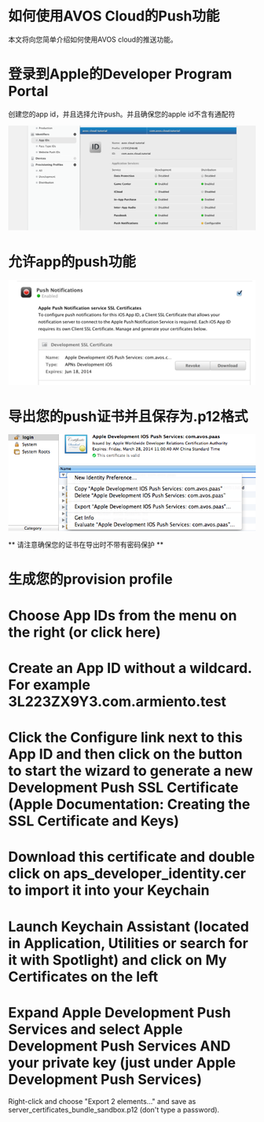 # 如何使用AVOS  Cloud的Push功能

本文将向您简单介绍如何使用AVOS cloud的推送功能。


# 登录到Apple的Developer Program Portal

创建您的app id，并且选择允许push。并且确保您的apple id不含有通配符

![Apple Developer Program Portal](images/push-apple-developer-port.png)

# 允许app的push功能

![Enable push](images/enable-push.png)

# 导出您的push证书并且保存为.p12格式 

![Export push certification](images/export-certification.png)

** 请注意确保您的证书在导出时不带有密码保护 **


# 生成您的provision profile

# 


# Choose App IDs from the menu on the right (or click here)

# Create an App ID without a wildcard. For example 3L223ZX9Y3.com.armiento.test

# Click the Configure link next to this App ID and then click on the button to start the wizard to generate a new Development Push SSL Certificate (Apple Documentation: Creating the SSL Certificate and Keys)

# Download this certificate and double click on aps_developer_identity.cer to import it into your Keychain

# Launch Keychain Assistant (located in Application, Utilities or search for it with Spotlight) and click on My Certificates on the left

# Expand Apple Development Push Services and select Apple Development Push Services AND your private key (just under Apple Development Push Services)
Right-click and choose "Export 2 elements..." and save as server_certificates_bundle_sandbox.p12 (don't type a password).
